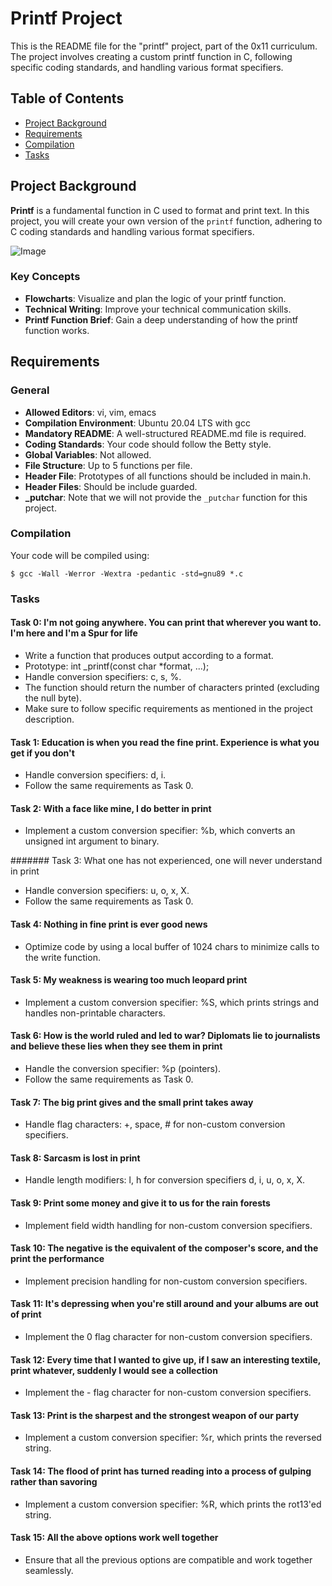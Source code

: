 # Printf Project

This is the README file for the "printf" project, part of the 0x11 curriculum. The project involves creating a custom printf function in C, following specific coding standards, and handling various format specifiers.

## Table of Contents

- [Project Background](#project-background)
- [Requirements](#requirements)
- [Compilation](#compilation)
- [Tasks](#tasks)

## Project Background

**Printf** is a fundamental function in C used to format and print text. In this project, you will create your own version of the `printf` function, adhering to C coding standards and handling various format specifiers.

![Image](image_url_here)

### Key Concepts

- **Flowcharts**: Visualize and plan the logic of your printf function.
- **Technical Writing**: Improve your technical communication skills.
- **Printf Function Brief**: Gain a deep understanding of how the printf function works.

## Requirements

### General

- **Allowed Editors**: vi, vim, emacs
- **Compilation Environment**: Ubuntu 20.04 LTS with gcc
- **Mandatory README**: A well-structured README.md file is required.
- **Coding Standards**: Your code should follow the Betty style.
- **Global Variables**: Not allowed.
- **File Structure**: Up to 5 functions per file.
- **Header File**: Prototypes of all functions should be included in main.h.
- **Header Files**: Should be include guarded.
- **_putchar**: Note that we will not provide the `_putchar` function for this project.

### Compilation

Your code will be compiled using:

```shell
$ gcc -Wall -Werror -Wextra -pedantic -std=gnu89 *.c
```

### Tasks

#### Task 0: I'm not going anywhere. You can print that wherever you want to. I'm here and I'm a Spur for life

- Write a function that produces output according to a format.
- Prototype: int _printf(const char *format, ...);
- Handle conversion specifiers: c, s, %.
- The function should return the number of characters printed (excluding the null byte).
- Make sure to follow specific requirements as mentioned in the project description.


#### Task 1: Education is when you read the fine print. Experience is what you get if you don't

- Handle conversion specifiers: d, i.
- Follow the same requirements as Task 0.


#### Task 2: With a face like mine, I do better in print

- Implement a custom conversion specifier: %b, which converts an unsigned int argument to binary.


####### Task 3: What one has not experienced, one will never understand in print

- Handle conversion specifiers: u, o, x, X.
- Follow the same requirements as Task 0.


#### Task 4: Nothing in fine print is ever good news

- Optimize code by using a local buffer of 1024 chars to minimize calls to the write function.


#### Task 5: My weakness is wearing too much leopard print

- Implement a custom conversion specifier: %S, which prints strings and handles non-printable characters.


#### Task 6: How is the world ruled and led to war? Diplomats lie to journalists and believe these lies when they see them in print

- Handle the conversion specifier: %p (pointers).
- Follow the same requirements as Task 0.


#### Task 7: The big print gives and the small print takes away

- Handle flag characters: +, space, # for non-custom conversion specifiers.


#### Task 8: Sarcasm is lost in print

- Handle length modifiers: l, h for conversion specifiers d, i, u, o, x, X.


#### Task 9: Print some money and give it to us for the rain forests

- Implement field width handling for non-custom conversion specifiers.


#### Task 10: The negative is the equivalent of the composer's score, and the print the performance

- Implement precision handling for non-custom conversion specifiers.


#### Task 11: It's depressing when you're still around and your albums are out of print

- Implement the 0 flag character for non-custom conversion specifiers.


#### Task 12: Every time that I wanted to give up, if I saw an interesting textile, print whatever, suddenly I would see a collection

- Implement the - flag character for non-custom conversion specifiers.


#### Task 13: Print is the sharpest and the strongest weapon of our party

- Implement a custom conversion specifier: %r, which prints the reversed string.


#### Task 14: The flood of print has turned reading into a process of gulping rather than savoring

- Implement a custom conversion specifier: %R, which prints the rot13'ed string.


#### Task 15: All the above options work well together

- Ensure that all the previous options are compatible and work together seamlessly.


